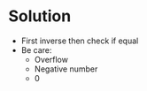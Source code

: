 # Solution

* First inverse then check if equal
* Be care:
    * Overflow
    * Negative number
    * 0
